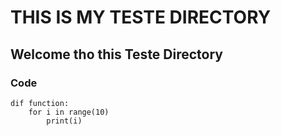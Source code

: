 # THIS IS MY TESTE DIRECTORY

## Welcome tho this Teste Directory

### Code
```
dif function:
	for i in range(10)
		print(i)
```

